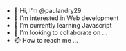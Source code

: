 - 👋 Hi, I’m @paulandry29
- 👀 I’m interested in Web development 
- 🌱 I’m currently learning Javascript 
- 💞️ I’m looking to collaborate on ...
- 📫 How to reach me ...

<!---
paulandry29/paulandry29 is a ✨ special ✨ repository because its `README.md` (this file) appears on your GitHub profile.
You can click the Preview link to take a look at your changes.
--->
